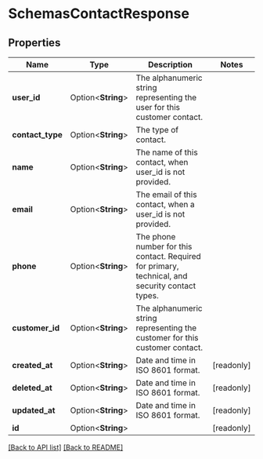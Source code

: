 # SchemasContactResponse

## Properties

Name | Type | Description | Notes
------------ | ------------- | ------------- | -------------
**user_id** | Option<**String**> | The alphanumeric string representing the user for this customer contact. | 
**contact_type** | Option<**String**> | The type of contact. | 
**name** | Option<**String**> | The name of this contact, when user_id is not provided. | 
**email** | Option<**String**> | The email of this contact, when a user_id is not provided. | 
**phone** | Option<**String**> | The phone number for this contact. Required for primary, technical, and security contact types. | 
**customer_id** | Option<**String**> | The alphanumeric string representing the customer for this customer contact. | 
**created_at** | Option<**String**> | Date and time in ISO 8601 format. | [readonly]
**deleted_at** | Option<**String**> | Date and time in ISO 8601 format. | [readonly]
**updated_at** | Option<**String**> | Date and time in ISO 8601 format. | [readonly]
**id** | Option<**String**> |  | [readonly]

[[Back to API list]](../README.md#documentation-for-api-endpoints) [[Back to README]](../README.md)


